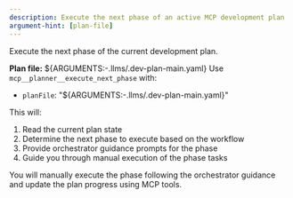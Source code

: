 ```yaml
---
description: Execute the next phase of an active MCP development plan
argument-hint: [plan-file]
---
```


Execute the next phase of the current development plan.

**Plan file:** ${ARGUMENTS:-.llms/.dev-plan-main.yaml}
Use `mcp__planner__execute_next_phase` with:
- `planFile`: "${ARGUMENTS:-.llms/.dev-plan-main.yaml}"

This will:
1. Read the current plan state
2. Determine the next phase to execute based on the workflow
3. Provide orchestrator guidance prompts for the phase
4. Guide you through manual execution of the phase tasks

You will manually execute the phase following the orchestrator guidance and update the plan progress using MCP tools.